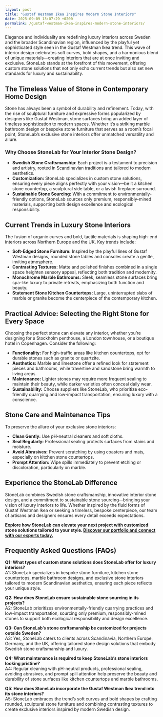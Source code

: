 ```yaml
---
layout: post
title: "Gustaf Westman Ikea Inspires Modern Stone Interiors"
date: 2025-09-09 13:07:29 +0200
permalink: /gustaf-westman-ikea-inspires-modern-stone-interiors/
---
```

Elegance and individuality are redefining luxury interiors across Sweden and the broader Scandinavian region, influenced by the playful yet sophisticated style seen in the Gustaf Westman Ikea trend. This wave of interior design celebrates soft curves, bold shapes, and a harmonious blend of unique materials—creating interiors that are at once inviting and exclusive. StoneLab stands at the forefront of this movement, offering custom stone solutions that not only echo current trends but also set new standards for luxury and sustainability.

## The Timeless Value of Stone in Contemporary Home Design

Stone has always been a symbol of durability and refinement. Today, with the rise of sculptural furniture and expressive forms popularized by designers like Gustaf Westman, stone surfaces bring an added layer of timeless sophistication to modern spaces. Whether it’s a striking marble bathroom design or bespoke stone furniture that serves as a room’s focal point, StoneLab’s exclusive stone interiors offer unmatched versatility and allure.

### Why Choose StoneLab for Your Interior Stone Design?

- **Swedish Stone Craftsmanship:** Each project is a testament to precision and artistry, rooted in Scandinavian traditions and tailored to modern aesthetics.
- **Customization:** StoneLab specializes in custom stone solutions, ensuring every piece aligns perfectly with your vision—be it a kitchen stone countertop, a sculptural side table, or a lavish fireplace surround.
- **Sustainable Stone Sourcing:** With a commitment to environmentally-friendly options, StoneLab sources only premium, responsibly-mined materials, supporting both design excellence and ecological responsibility.

## Current Trends in Luxury Stone Interiors

The fusion of organic curves and bold, tactile materials is shaping high-end interiors across Northern Europe and the UK. Key trends include:

- **Soft-Edged Stone Furniture:** Inspired by the playful lines of Gustaf Westman designs, rounded stone tables and consoles create a gentle, inviting atmosphere.
- **Contrasting Textures:** Matte and polished finishes combined in a single space heighten sensory appeal, reflecting both tradition and modernity.
- **Monochrome Marble Bathrooms:** Sleek, seamless stone surfaces bring spa-like luxury to private retreats, emphasizing both function and beauty.
- **Statement Stone Kitchen Countertops:** Large, uninterrupted slabs of marble or granite become the centerpiece of the contemporary kitchen.

## Practical Advice: Selecting the Right Stone for Every Space

Choosing the perfect stone can elevate any interior, whether you’re designing for a Stockholm penthouse, a London townhouse, or a boutique hotel in Copenhagen. Consider the following:

- **Functionality:** For high-traffic areas like kitchen countertops, opt for durable stones such as granite or quartzite.
- **Aesthetics:** Marble and limestone offer a refined look for statement pieces and bathrooms, while travertine and sandstone bring warmth to living areas.
- **Maintenance:** Lighter stones may require more frequent sealing to maintain their beauty, while darker varieties often conceal daily wear.
- **Sustainability:** Choose suppliers like StoneLab, who prioritize eco-friendly quarrying and low-impact transportation, ensuring luxury with a conscience.

## Stone Care and Maintenance Tips

To preserve the allure of your exclusive stone interiors:

- **Clean Gently:** Use pH-neutral cleaners and soft cloths.
- **Seal Regularly:** Professional sealing protects surfaces from stains and moisture.
- **Avoid Abrasives:** Prevent scratching by using coasters and mats, especially on kitchen stone countertops.
- **Prompt Attention:** Wipe spills immediately to prevent etching or discoloration, particularly on marble.

## Experience the StoneLab Difference

StoneLab combines Swedish stone craftsmanship, innovative interior stone design, and a commitment to sustainable stone sourcing—bringing your vision of luxury interiors to life. Whether inspired by the fluid forms of Gustaf Westman Ikea or seeking a timeless, bespoke centerpiece, our team of artisans and designers ensures every detail exceeds expectations.

**Explore how StoneLab can elevate your next project with customized stone solutions tailored to your style. [Discover our portfolio and connect with our experts today.](https://stonelab.se/)**

## Frequently Asked Questions (FAQs)

**Q1: What types of custom stone solutions does StoneLab offer for luxury interiors?**  
A1: StoneLab specializes in bespoke stone furniture, kitchen stone countertops, marble bathroom designs, and exclusive stone interiors tailored to modern Scandinavian aesthetics, ensuring each piece reflects your unique style.

**Q2: How does StoneLab ensure sustainable stone sourcing in its projects?**  
A2: StoneLab prioritizes environmentally-friendly quarrying practices and low-impact transportation, sourcing only premium, responsibly-mined stones to support both ecological responsibility and design excellence.

**Q3: Can StoneLab’s stone craftsmanship be customized for projects outside Sweden?**  
A3: Yes, StoneLab caters to clients across Scandinavia, Northern Europe, Germany, and the UK, offering tailored stone design solutions that embody Swedish stone craftsmanship and luxury.

**Q4: What maintenance is required to keep StoneLab’s stone interiors looking pristine?**  
A4: Regular cleaning with pH-neutral products, professional sealing, avoiding abrasives, and prompt spill attention help preserve the beauty and durability of stone surfaces like kitchen countertops and marble bathrooms.

**Q5: How does StoneLab incorporate the Gustaf Westman Ikea trend into its stone interiors?**  
A5: StoneLab embraces the trend’s soft curves and bold shapes by crafting rounded, sculptural stone furniture and combining contrasting textures to create exclusive interiors inspired by modern Swedish design.

<script type="application/ld+json">
{
  "@context": "https://schema.org",
  "@type": "BlogPosting",
  "headline": "Gustaf Westman Ikea Inspires Modern Stone Interiors",
  "description": "Explore how the Gustaf Westman Ikea trend influences luxury stone interiors across Scandinavia, featuring custom stone solutions by StoneLab with a focus on sustainability and Swedish craftsmanship.",
  "author": {
    "@type": "Person",
    "name": "StoneLab"
  },
  "publisher": {
    "@type": "Person",
    "name": "StoneLab"
  },
  "datePublished": "2024-06-01",
  "mainEntityOfPage": {
    "@type": "WebPage",
    "@id": "https://stonelab.se/blog/gustaf-westman-ikea-modern-stone-interiors"
  },
  "keywords": "StoneLab, custom stone solutions, interior stone design, exclusive stone interiors, Swedish stone craftsmanship, luxury interior materials, kitchen stone countertops, marble bathroom design, bespoke stone furniture, sustainable stone sourcing, Scandinavian luxury interiors, Northern Europe stone design",
  "inLanguage": "en",
  "url": "https://stonelab.se/blog/gustaf-westman-ikea-modern-stone-interiors"
}
</script>

<script type="application/ld+json">
{
  "@context": "https://schema.org",
  "@type": "FAQPage",
  "mainEntity": [
    {
      "@type": "Question",
      "name": "What types of custom stone solutions does StoneLab offer for luxury interiors?",
      "acceptedAnswer": {
        "@type": "Answer",
        "text": "StoneLab specializes in bespoke stone furniture, kitchen stone countertops, marble bathroom designs, and exclusive stone interiors tailored to modern Scandinavian aesthetics, ensuring each piece reflects your unique style."
      }
    },
    {
      "@type": "Question",
      "name": "How does StoneLab ensure sustainable stone sourcing in its projects?",
      "acceptedAnswer": {
        "@type": "Answer",
        "text": "StoneLab prioritizes environmentally-friendly quarrying practices and low-impact transportation, sourcing only premium, responsibly-mined stones to support both ecological responsibility and design excellence."
      }
    },
    {
      "@type": "Question",
      "name": "Can StoneLab’s stone craftsmanship be customized for projects outside Sweden?",
      "acceptedAnswer": {
        "@type": "Answer",
        "text": "Yes, StoneLab caters to clients across Scandinavia, Northern Europe, Germany, and the UK, offering tailored stone design solutions that embody Swedish stone craftsmanship and luxury."
      }
    },
    {
      "@type": "Question",
      "name": "What maintenance is required to keep StoneLab’s stone interiors looking pristine?",
      "acceptedAnswer": {
        "@type": "Answer",
        "text": "Regular cleaning with pH-neutral products, professional sealing, avoiding abrasives, and prompt spill attention help preserve the beauty and durability of stone surfaces like kitchen countertops and marble bathrooms."
      }
    },
    {
      "@type": "Question",
      "name": "How does StoneLab incorporate the Gustaf Westman Ikea trend into its stone interiors?",
      "acceptedAnswer": {
        "@type": "Answer",
        "text": "StoneLab embraces the trend’s soft curves and bold shapes by crafting rounded, sculptural stone furniture and combining contrasting textures to create exclusive interiors inspired by modern Swedish design."
      }
    }
  ]
}
</script>